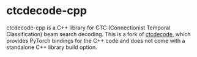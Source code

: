 # ctcdecode-cpp

ctcdecode-cpp is a C++ library for CTC (Connectionist Temporal
Classification) beam search decoding.  This is a fork of
[ctcdecode](https://github.com/parlance/ctcdecode), which provides
PyTorch bindings for the C++ code and does not come with a standalone
C++ library build option.